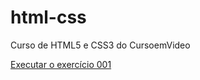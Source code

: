 # html-css
 Curso de HTML5 e CSS3 do CursoemVideo


<a href="https://brenobazaga.github.io/html-css/exercicios/ex001/index.html">Executar o exercício 001</a>